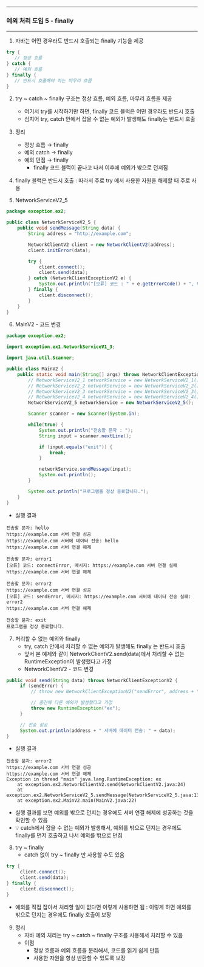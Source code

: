 -----
### 예외 처리 도입 5 - finally
-----
1. 자바는 어떤 경우라도 반드시 호출되는 finally 기능을 제공
```java
try {
   // 정상 흐름
} catch {
   // 예외 흐름
} finally {
   // 반드시 호출해야 하는 마무리 흐름
}
```

2. try ~ catch ~ finally 구조는 정상 흐름, 예외 흐름, 마무리 흐름을 제공
   - 여기서 try를 시작하기만 하면, finally 코드 블럭은 어떤 경우라도 반드시 호출
   - 심지어 try, catch 안에서 잡을 수 없는 예외가 발생해도 finally는 반드시 호출

3. 정리
   - 정상 흐름 → finally
   - 예외 catch → finally
   - 예외 던짐 → finally
     + finally 코드 블럭이 끝나고 나서 이후에 예외가 밖으로 던져짐

4. finally 블럭은 반드시 호출 : 따라서 주로 try 에서 사용한 자원을 해제할 때 주로 사용
5. NetworkServiceV2_5
```java
package exception.ex2;

public class NetworkServiceV2_5 {
    public void sendMessage(String data) {
        String address = "http://example.com";

        NetworkClientV2 client = new NetworkClientV2(address);
        client.initError(data);

        try {
            client.connect();
            client.send(data);
        } catch (NetworkClientExceptionV2 e) {
            System.out.println("[오류] 코드 : " + e.getErrorCode() + ", 메세지 : " + e.getMessage());
        } finally {
            client.disconnect();
        }
    }
}
```

6. MainV2 - 코드 변경
```java
package exception.ex2;

import exception.ex1.NetworkServiceV1_3;

import java.util.Scanner;

public class MainV2 {
    public static void main(String[] args) throws NetworkClientExceptionV2 {
        // NetworkServiceV2_1 networkService = new NetworkServiceV2_1();
        // NetworkServiceV2_2 networkService = new NetworkServiceV2_2();
        // NetworkServiceV2_3 networkService = new NetworkServiceV2_3();
        // NetworkServiceV2_4 networkService = new NetworkServiceV2_4();
        NetworkServiceV2_5 networkService = new NetworkServiceV2_5();

        Scanner scanner = new Scanner(System.in);

        while(true) {
            System.out.println("전송할 문자 : ");
            String input = scanner.nextLine();

            if (input.equals("exit")) {
                break;
            }

            networkService.sendMessage(input);
            System.out.println();
        }

        System.out.println("프로그램을 정상 종료합니다.");
    }
}
```
   - 실행 결과
```
전송할 문자: hello
https://example.com 서버 연결 성공
https://example.com 서버에 데이터 전송: hello
https://example.com 서버 연결 해제

전송할 문자: error1
[오류] 코드: connectError, 메시지: https://example.com 서버 연결 실패
https://example.com 서버 연결 해제

전송할 문자: error2
https://example.com 서버 연결 성공
[오류] 코드: sendError, 메시지: https://example.com 서버에 데이터 전송 실패: error2
https://example.com 서버 연결 해제

전송할 문자: exit
프로그램을 정상 종료합니다.
```

7. 처리할 수 없는 예외와 finally
   - try, catch 안에서 처리할 수 없는 예외가 발생해도 finally 는 반드시 호출
   - 앞서 본 예제와 같이 NetworkClientV2.send(data)에서 처리할 수 없는 RuntimeException이 발생했다고 가정
   - NetworkClientV2 - 코드 변경
```java
public void send(String data) throws NetworkClientExceptionV2 {
     if (sendError) {
         // throw new NetworkClientExceptionV2("sendError", address + " 서버에 데이터 전송 실패: " + data);

         // 중간에 다른 예외가 발생했다고 가정
         throw new RuntimeException("ex");
     }

     // 전송 성공
     System.out.println(address + " 서버에 데이터 전송: " + data);
}
```
   - 실행 결과
```
전송할 문자: error2
https://example.com 서버 연결 성공
https://example.com 서버 연결 해제
Exception in thread "main" java.lang.RuntimeException: ex
    at exception.ex2.NetworkClientV2.send(NetworkClientV2.java:24)
    at exception.ex2.NetworkServiceV2_5.sendMessage(NetworkServiceV2_5.java:13)
    at exception.ex2.MainV2.main(MainV2.java:22)
```

  - 실행 결과를 보면 예외를 밖으로 던지는 경우에도 서버 연결 해제에 성공하는 것을 확인할 수 있음
  - 💡 catch에서 잡을 수 없는 예외가 발생해서, 예외를 밖으로 던지는 경우에도 finally를 먼저 호출하고 나서 예외를 밖으로 던짐

8. try ~ finally
    - catch 없이 try ~ finally 만 사용할 수도 있음
```java
try {
     client.connect();
     client.send(data);
} finally {
     client.disconnect();
}
```
   - 예외를 직접 잡아서 처리할 일이 없다면 이렇게 사용하면 됨 : 이렇게 하면 예외를 밖으로 던지는 경우에도 finally 호출이 보장

9. 정리
   - 자바 예외 처리는 try ~ catch ~ finally 구조를 사용해서 처리할 수 있음
   - 이점
      + 정상 흐름과 예외 흐름을 분리해서, 코드를 읽기 쉽게 만듬
      + 사용한 자원을 항상 반환할 수 있도록 보장
